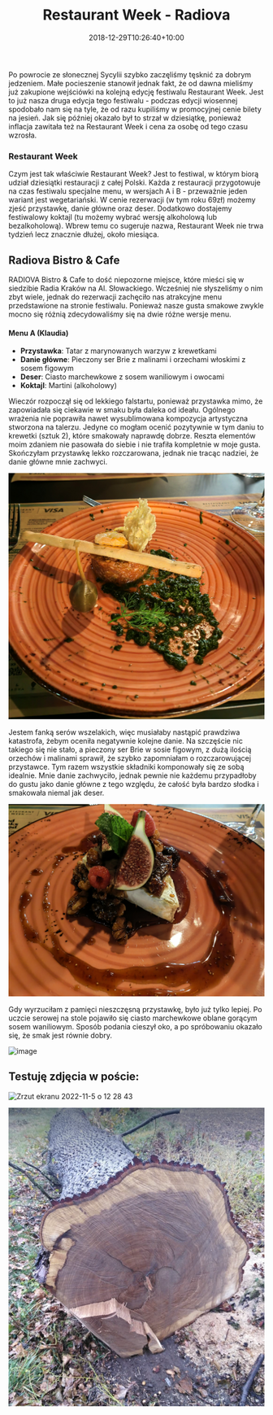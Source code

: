 ﻿---
layout: post
title: "Restaurant Week - Radiova"
date: 2018-12-29T10:26:40+10:00
authors: ["Klaudia Jusko", "Wojtek Szlosek"]
categories: ["RestaurantWeek", "Kraków"]
tags: ["Writing"]
description: ""
thumbnail: "assets/images/posts/2022-11-12-restaurant-week-radiova/A-danie.jpg"
---

Po powrocie ze słonecznej Sycylii szybko zaczęliśmy tęsknić za dobrym jedzeniem. Małe pocieszenie 
stanowił jednak fakt, że od dawna mieliśmy już zakupione wejściówki na kolejną edycję festiwalu 
Restaurant Week. Jest to już nasza druga edycja tego festiwalu - podczas edycji wiosennej spodobało 
nam się na tyle, że od razu kupiliśmy w promocyjnej cenie bilety na jesień. Jak się później okazało 
był to strzał w dziesiątkę, ponieważ inflacja zawitała też na Restaurant Week i cena za osobę od tego czasu
wzrosła.

### Restaurant Week

Czym jest tak właściwie Restaurant Week? Jest to festiwal, w którym biorą udział dziesiątki 
restauracji z całej Polski. Każda z restauracji przygotowuje na czas festiwalu specjalne menu, 
w wersjach A i B - przeważnie jeden wariant jest wegetariański. W cenie rezerwacji (w tym roku 69zł) 
możemy zjeść przystawkę, danie główne oraz deser. Dodatkowo dostajemy festiwalowy koktajl (tu możemy 
wybrać wersję alkoholową lub bezalkoholową). Wbrew temu co sugeruje nazwa, Restaurant Week nie trwa 
tydzień lecz znacznie dłużej, około miesiąca.

## Radiova Bistro & Cafe

RADIOVA Bistro & Cafe to dość niepozorne miejsce, które mieści się w siedzibie Radia Kraków 
na Al. Słowackiego. Wcześniej nie słyszeliśmy o nim zbyt wiele, jednak do rezerwacji zachęciło nas 
atrakcyjne menu przedstawione na stronie festiwalu. Ponieważ nasze gusta smakowe zwykle mocno się różnią
zdecydowaliśmy się na dwie różne wersje menu.

#### Menu A (Klaudia)
  - **Przystawka**: Tatar z marynowanych warzyw z krewetkami
  - **Danie główne**: Pieczony ser Brie z malinami i orzechami włoskimi z sosem figowym
  - **Deser**: Ciasto marchewkowe z sosem waniliowym i owocami
  - **Koktajl**: Martini (alkoholowy)


Wieczór rozpoczął się od lekkiego falstartu, ponieważ przystawka mimo, że zapowiadała się ciekawie 
w smaku była daleka od ideału. Ogólnego wrażenia nie poprawiła nawet wysublimowana kompozycja 
artystyczna stworzona na talerzu. Jedyne co mogłam ocenić pozytywnie w tym daniu to
krewetki (sztuk 2), które smakowały naprawdę dobrze. Reszta elementów moim zdaniem nie pasowała do 
siebie i nie trafiła kompletnie w moje gusta. Skończyłam przystawkę lekko rozczarowana, jednak
nie tracąc nadziei, że danie główne mnie zachwyci.


![image](https://github.com/KlaWo-Blog/dev/blob/master/assets/images/posts/2022-11-12-restaurant-week-radiova/A-przystawka.jpg?raw=true)

Jestem fanką serów wszelakich, więc musiałaby nastąpić prawdziwa katastrofa, żebym oceniła negatywnie
kolejne danie. Na szczęście nic takiego się nie stało, a pieczony ser Brie w sosie figowym, z dużą ilością 
orzechów i malinami sprawił, że szybko zapomniałam o rozczarowującej przystawce. Tym razem wszystkie
składniki komponowały się ze sobą idealnie. Mnie danie zachwyciło, jednak pewnie nie każdemu przypadłoby
do gustu jako danie główne z tego względu, że całość była bardzo słodka i smakowała niemal jak deser.

![image](https://github.com/KlaWo-Blog/dev/blob/master/assets/images/posts/2022-11-12-restaurant-week-radiova/A-danie.jpg?raw=true)

Gdy wyrzuciłam z pamięci nieszczęsną przystawkę, było już tylko lepiej. Po uczcie serowej na stole pojawiło
się ciasto marchewkowe oblane gorącym sosem waniliowym. Sposób podania cieszył oko, a po spróbowaniu
okazało się, że smak jest równie dobry.

![image](https://github.com/KlaWo-Blog/dev/blob/master/assets/images/posts/2022-11-12-restaurant-week-radiova/A-deser.jpg?raw=true)

## Testuję zdjęcia w poście:

<img width="451" alt="Zrzut ekranu 2022-11-5 o 12 28 43" src="https://user-images.githubusercontent.com/53795852/201471575-4fcecc9a-7af4-4dbb-8115-e24dd19c2410.png">

![image](../../assets/images/posts/2022-11-12-restaurant-week-radiova/oak.png?raw=true)

